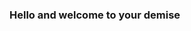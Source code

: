 ### Hello and welcome to your demise

<!--
**PsychoChild613** is a ✨ _special_ ✨  

#This is a site where I post my art works!
#These are few drawings and pintings where i added shading.

#![image](https://user-images.githubusercontent.com/99941921/156130069-25cd867f-50a0-4e44-9469-954f61015991.png)



